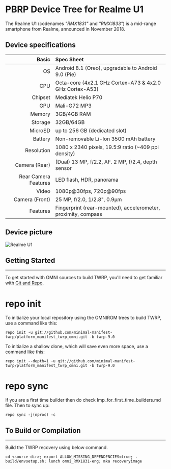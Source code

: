  PBRP Device Tree for Realme U1
===========================================

The Realme U1 (codenames _"RMX1831"_ and _"RMX1833"_) is a mid-range smartphone from Realme, announced in November 2018.	
 
## Device specifications

Basic   | Spec Sheet
-------:|:-------------------------
OS	| Android 8.1 (Oreo), upgradable to Android 9.0 (Pie)	
CPU     | Octa-core (4x2.1 GHz Cortex-A73 & 4x2.0 GHz Cortex-A53)
Chipset | Mediatek Helio P70
GPU     | Mali-G72 MP3
Memory  | 3GB/4GB RAM
Storage | 32GB/64GB
MicroSD | up to 256 GB (dedicated slot)
Battery | Non-removable Li-Ion 3500 mAh battery
Resolution | 1080 x 2340 pixels, 19.5:9 ratio (~409 ppi density)
Camera (Rear)  | (Dual) 13 MP, f/2.2, AF. 2 MP, f/2.4, depth sensor
Rear Camera Features | LED flash, HDR, panorama
Video	| 1080p@30fps, 720p@90fps
Camera (Front)  | 25 MP, f/2.0, 1/2.8", 0.9µm
Features| Fingerprint (rear-mounted), accelerometer, proximity, compass	

## Device picture

![Realme U1](https://images-na.ssl-images-amazon.com/images/I/71G%2BlExqsrL._AC_SX679_.jpg "Realme U1")



## Getting Started ##
---------------

To get started with OMNI sources to build TWRP, you'll need to get
familiar with [Git and Repo](https://source.android.com/source/using-repo.html).

# repo init

To initialize your local repository using the OMNIROM trees to build TWRP, use a command like this:

    repo init -u git://github.com/minimal-manifest-twrp/platform_manifest_twrp_omni.git -b twrp-9.0

To initialize a shallow clone, which will save even more space, use a command like this:

    repo init --depth=1 -u git://github.com/minimal-manifest-twrp/platform_manifest_twrp_omni.git -b twrp-9.0

# repo sync

If you are a first time builder then do check Imp_for_first_time_builders.md file.
 Then to sync up:

    repo sync -j(nproc) -c

## To Build or Compilation ##
---------------

Build the TWRP recovery using below command.

    cd <source-dir>; export ALLOW_MISSING_DEPENDENCIES=true; . build/envsetup.sh; lunch omni_RMX1831-eng; mka recoveryimage
